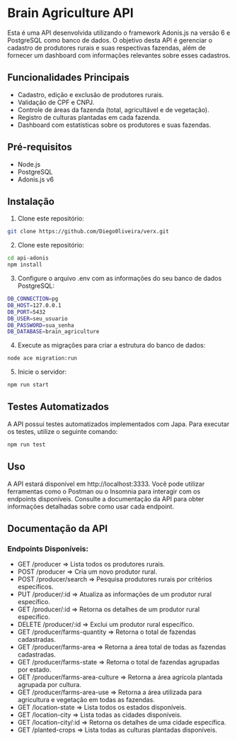 # Brain Agriculture API

Esta é uma API desenvolvida utilizando o framework Adonis.js na versão 6 e PostgreSQL como banco de dados. O objetivo desta API é gerenciar o cadastro de produtores rurais e suas respectivas fazendas, além de fornecer um dashboard com informações relevantes sobre esses cadastros.

## Funcionalidades Principais

- Cadastro, edição e exclusão de produtores rurais.
- Validação de CPF e CNPJ.
- Controle de áreas da fazenda (total, agricultável e de vegetação).
- Registro de culturas plantadas em cada fazenda.
- Dashboard com estatísticas sobre os produtores e suas fazendas.

## Pré-requisitos

- Node.js
- PostgreSQL
- Adonis.js v6

## Instalação

1. Clone este repositório:

```sh
git clone https://github.com/Diego0liveira/verx.git
```

2. Clone este repositório:

```sh
cd api-adonis
npm install
```

3. Configure o arquivo .env com as informações do seu banco de dados PostgreSQL:

```sh
DB_CONNECTION=pg
DB_HOST=127.0.0.1
DB_PORT=5432
DB_USER=seu_usuario
DB_PASSWORD=sua_senha
DB_DATABASE=brain_agriculture
```

4. Execute as migrações para criar a estrutura do banco de dados:

```sh
node ace migration:run
```

5. Inicie o servidor:

```sh
npm run start
```

## Testes Automatizados
A API possui testes automatizados implementados com Japa. Para executar os testes, utilize o seguinte comando:

```sh
npm run test
```

## Uso
A API estará disponível em http://localhost:3333. Você pode utilizar ferramentas como o Postman ou o Insomnia para interagir com os endpoints disponíveis. Consulte a documentação da API para obter informações detalhadas sobre como usar cada endpoint.


## Documentação da API

### Endpoints Disponíveis:
- GET /producer => Lista todos os produtores rurais.
- POST /producer => Cria um novo produtor rural.
- POST /producer/search => Pesquisa produtores rurais por critérios específicos.
- PUT /producer/:id => Atualiza as informações de um produtor rural específico.
- GET /producer/:id => Retorna os detalhes de um produtor rural específico.
- DELETE /producer/:id => Exclui um produtor rural específico.
- GET /producer/farms-quantity => Retorna o total de fazendas cadastradas.
- GET /producer/farms-area => Retorna a área total de todas as fazendas cadastradas.
- GET /producer/farms-state => Retorna o total de fazendas agrupadas por estado.
- GET /producer/farms-area-culture => Retorna a área agrícola plantada agrupada por cultura.
- GET /producer/farms-area-use => Retorna a área utilizada para agricultura e vegetação em todas as fazendas.
- GET /location-state => Lista todos os estados disponíveis.
- GET /location-city => Lista todas as cidades disponíveis.
- GET /location-city/:id => Retorna os detalhes de uma cidade específica.
- GET /planted-crops => Lista todas as culturas plantadas disponíveis.
